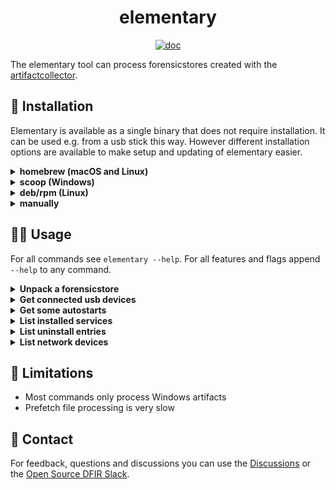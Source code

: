 <h1 align="center">elementary</h1>

<p  align="center">
 <a href="https://godocs.io/github.com/forensicanalysis/elementary"><img src="https://godocs.io/github.com/forensicanalysis/elementary?status.svg" alt="doc" /></a>
</p>

The elementary tool can process forensicstores created with the [artifactcollector](https://github.com/forensicanalysis/artifactcollector).

## 💾 Installation

Elementary is available as a single binary that does not require installation. It can be used e.g. from a usb stick this way. However different installation options are available to make setup and updating of elementary easier.

<details><summary><b>homebrew (macOS and Linux)</b></summary>

If you have the [Homebrew](https://brew.sh/) package manager installed, you can install elementary using:

```bash
brew tap forensicanalysis/tap
brew install elementary
```

</details>
<details><summary><b>scoop (Windows)</b></summary>

If you have the [Scoop](https://scoop.sh/) package manager installed, you can install elementary using:

```bash
scoop bucket add elementary https://github.com/forensicanalysis/homebrew-tap
scoop install elementary
```

</details>
<details><summary><b>deb/rpm (Linux)</b></summary>

Download the .deb or .rpm from the [releases](https://github.com/forensicanalysis/elementary/releases) 
page and install with `dpkg -i` and `rpm -i` respectively.

</details>
<details><summary><b>manually</b></summary>

The GitHub [releases](https://github.com/forensicanalysis/elementary/releases) pages provides binaries for all common systems.

</details>


## 🧑‍💻 Usage

For all commands see `elementary --help`. For all features and flags append `--help` to any command.

<details><summary><b>Unpack a forensicstore</b></summary>

```bash
elementary archive unpack pc2dd9f0f_2020-05-16T16-46-25.forensicstore
```

</details>
<details><summary><b>Get connected usb devices</b></summary>

```bash
elementary run usb pc2dd9f0f_2020-05-16T16-46-25.forensicstore
```


</details>
<details><summary><b>Get some autostarts</b></summary>

```bash
elementary run run-keys pc2dd9f0f_2020-05-16T16-46-25.forensicstore
```

</details>
<details><summary><b>List installed services</b></summary>

```bash
elementary run services pc2dd9f0f_2020-05-16T16-46-25.forensicstore
```

</details>
<details><summary><b>List uninstall entries</b></summary>

```bash
elementary run software pc2dd9f0f_2020-05-16T16-46-25.forensicstore
```

</details>
<details><summary><b>List network devices</b></summary>

```bash
elementary run networking pc2dd9f0f_2020-05-16T16-46-25.forensicstore
```

</details>

## 🚫 Limitations

- Most commands only process Windows artifacts
- Prefetch file processing is very slow

## 💬 Contact

For feedback, questions and discussions you can use the [Discussions](https://github.com/forensicanalysis/elementary/discussions) or the [Open Source DFIR Slack](https://github.com/open-source-dfir/slack).
